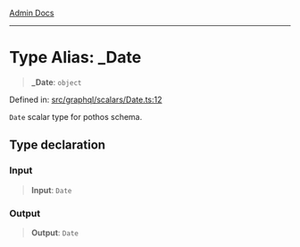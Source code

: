 [Admin Docs](/)

***

# Type Alias: \_Date

> **\_Date**: `object`

Defined in: [src/graphql/scalars/Date.ts:12](https://github.com/PurnenduMIshra129th/talawa-api/blob/8bb4483f6aa0d175e00d3d589e36182f9c58a66a/src/graphql/scalars/Date.ts#L12)

`Date` scalar type for pothos schema.

## Type declaration

### Input

> **Input**: `Date`

### Output

> **Output**: `Date`
